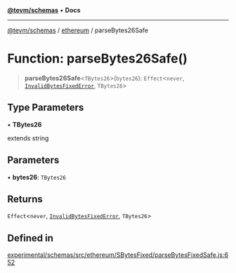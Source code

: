 [**@tevm/schemas**](../../README.md) • **Docs**

***

[@tevm/schemas](../../modules.md) / [ethereum](../README.md) / parseBytes26Safe

# Function: parseBytes26Safe()

> **parseBytes26Safe**\<`TBytes26`\>(`bytes26`): `Effect`\<`never`, [`InvalidBytesFixedError`](../classes/InvalidBytesFixedError.md), `TBytes26`\>

## Type Parameters

• **TBytes26**

extends string

## Parameters

• **bytes26**: `TBytes26`

## Returns

`Effect`\<`never`, [`InvalidBytesFixedError`](../classes/InvalidBytesFixedError.md), `TBytes26`\>

## Defined in

[experimental/schemas/src/ethereum/SBytesFixed/parseBytesFixedSafe.js:652](https://github.com/evmts/tevm-monorepo/blob/main/experimental/schemas/src/ethereum/SBytesFixed/parseBytesFixedSafe.js#L652)
